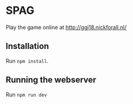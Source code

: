 # SPAG
Play the game online at http://ggj18.nickforall.nl/

## Installation

Run `npm install`.

## Running the webserver

Run `npm run dev`
